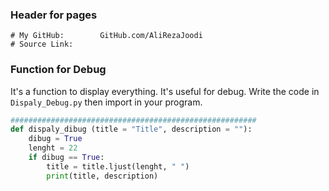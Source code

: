 ### Header for pages
```
# My GitHub:  		GitHub.com/AliRezaJoodi
# Source Link:	   	
```

### Function for Debug
It's a function to display everything. It's useful for debug. Write the code in `Dispaly_Debug.py` then import in your program.
```py
#######################################################
def dispaly_dibug (title = "Title", description = ""):
    dibug = True
    lenght = 22
    if dibug == True:
        title = title.ljust(lenght, " ")
        print(title, description)
```
